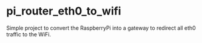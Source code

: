 # pi_router_eth0_to_wifi
Simple project to convert the RaspberryPi into a gateway to redirect all eth0 traffic to the WiFi.
